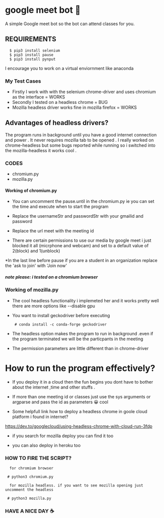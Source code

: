 # google meet bot 🤖

A simple Google meet bot so the bot can attend classes for you.
 
## REQUIREMENTS
      $ pip3 install selenium
      $ pip3 install pause
      $ pip3 install pynput
  I encourage you to work on a virtual enviornment like anaconda
  
### My Test Cases

* Firstly I work with with the selenium chrome-driver and uses chromium as the interface =  WORKS 
* Secondly I tested on a headless chrome = BUG 
* Mozilla headless driver works fine in mozilla firefox = WORKS

## Advantages of headless drivers?
   
   The program runs in background until you have a good internet connection and power . It never requires mozilla tab to be     opened . I really worked on chrome-headless but some bugs reported while running so i switched into the mozilla-headless it works cool .
   
### CODES
  * chromium.py
  * mozilla.py
  
#### Working of chromium.py
  
  
  * You can uncomment the pause.until in the chromium.py ie you can set the time and execute when to start the program
  
  * Replace the usernameStr and passwordStr with your gmailid and password
  
  * Replace the url meet with the meeting id
  
  * There are certain permissions to use our media by google meet i just blocked it all (micrphone and webcam) and set to a default value of 2(block) and 1(unblock)
  
  *In the last line before pause if you are a student in an organization replace the 'ask to join' with 'Join now'
  ##### note please: i tested on a chromium browser
 
### Working  of mozilla.py 

 * The cool headless functionality i implemeted her and it works pretty well there are more options like --disable gpu 
 
 *  You want to install geckodriver before executing
     
         # conda install -c conda-forge geckodriver
  
 * The headless option makes the program to run in background .even if the program terminated  we will be the particpants in the  meeting
  
 * The permission parameters are little different than in chrome-driver
  
# How to run the program effectively?
  
  * If you deploy it in a cloud then the fun begins you dont have to bother about the internet ,time and other stuffs .
  
  * If more than one meeting id or classes just use the sys arguments or argparse and pass the id as parameters 😀 cool 
  
  * Some helpfull link how to deploy a headless chrome in goole cloud platform i found in internet? 
  
  https://dev.to/googlecloud/using-headless-chrome-with-cloud-run-3fdp
  
  * if you search for mozilla deploy you can find it too
  
   * you can also deploy in heroku too 
 ### HOW TO FIRE THE SCRIPT?
      for chromium browser
      
     # python3 chromium.py 
     
      for mozilla headless. if you want to see mozilla opening just uncomment the headless
      
     # python3 mozilla.py
  
### HAVE A NICE DAY  ☕
